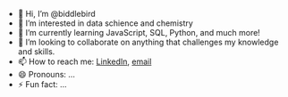 - 👋 Hi, I’m @biddlebird
- 👀 I’m interested in data schience and chemistry
- 🌱 I’m currently learning JavaScript, SQL, Python, and much more!
- 💞️ I’m looking to collaborate on anything that challenges my knowledge and skills. 
- 📫 How to reach me: [LinkedIn](www.linkedin.com/in/kayla-vaccaro-1577281a9), [email](kaybid98@gmail.com)
- 😄 Pronouns: ...
- ⚡ Fun fact: ...

<!---
biddlebird/biddlebird is a ✨ special ✨ repository because its `README.md` (this file) appears on your GitHub profile.
You can click the Preview link to take a look at your changes.
--->
